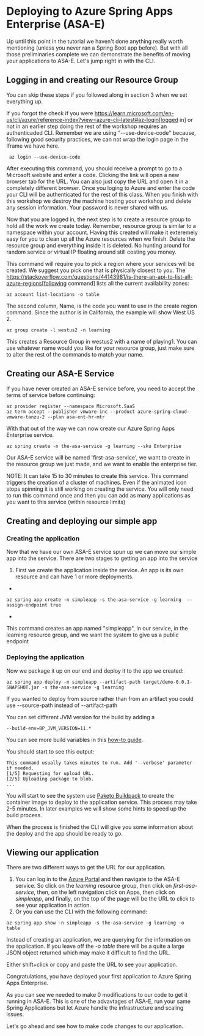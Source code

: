 
# Deploying to Azure Spring Apps Enterprise (ASA-E)

Up until this point in the tutorial we haven't done anything really worth mentioning (unless you never ran a Spring Boot app before). But with all those
preliminaries complete we can demonstrate the benefits of moving your applications to ASA-E. Let's jump right in with the CLI.

## Logging in and creating our Resource Group

You can skip these steps if you followed along in section 3 when we set everything up. 

If you forgot the check if you were https://learn.microsoft.com/en-us/cli/azure/reference-index?view=azure-cli-latest#az-login[logged in] or not in an earlier step doing the rest of the workshop requires an authenticaded CLI. Remember we are using "--use-device-code" because, following good security practices, we can not wrap the login page in the Iframe we have here.

```execute
 az login --use-device-code
```

After executing this command, you should receive a prompt to go to a Microsoft website and enter a code. Clicking the link will open a new browser tab for the URL. You can also just copy the URL and open it in a completely different browser. Once you loging to Azure and enter the code your CLI will be authenticated for the rest of this class. When you finish with this workshop we destroy the machine hosting your workshop and delete any session information. Your password is never shared with us.

Now that you are logged in, the next step is to create a resource group to hold all the work we create today. Remember, resource group is similar to a namespace within your account. Having this created will make it exteremely easy for you to clean up all the Azure resources when we finish. Delete the resource group and everything inside it is deleted. No hunting around for random service or virtual IP floating around still costing you money.

This command will require you to pick a region where your services will be created. We suggest you pick one that is physically closest to you.  The https://stackoverflow.com/questions/44143981/is-there-an-api-to-list-all-azure-regions[following command] lists all the current availability zones:

```execute
az account list-locations -o table
```


The second column, Name, is the code you want to use in the create region command. Since the author is in California, the example will show West US 2.

```copy
az group create -l westus2 -n learning
```

This creates a Resource Group in westus2 with a name of playing1. You can use whatever name would you like for your resource group, just make sure to alter the rest of the commands to match your name.


## Creating our ASA-E Service

If you have never created an ASA-E service before, you need to accept the terms of service before continuing:

```execute
az provider register --namespace Microsoft.SaaS
az term accept --publisher vmware-inc --product azure-spring-cloud-vmware-tanzu-2 --plan asa-ent-hr-mtr
```

With that out of the way we can now create our Azure Spring Apps Enterprise service.


```copy
az spring create -n the-asa-service -g learning --sku Enterprise
```

Our ASA-E service will be named 'first-asa-service', we want to create in the resource group we just made, and we want to enable the enterprise tier.

NOTE: It can take 15 to 30 minutes to create this service. This command triggers the creation of a cluster of machines. Even if the animated icon stops spinning it is still working on creating the service. You will only need to run this command once and then you can add as many applications as you want to this service (within resource limits)

## Creating and deploying our simple app

### Creating the application
Now that we have our own ASA-E service spun up we can move our simple app into the service. There are two stages to getting an app into the service

1. First we create the application inside the service. An app is its own resource and can have 1 or more deployments.
+
```copy
az spring app create -n simpleapp -s the-asa-service -g learning  --assign-endpoint true
```
+
This command creates an app named "simpleapp", in our service, in the learning resource group, and we want the system to give us a public endpoint

### Deploying the application

Now we package it up on our end and deploy it to the app we created:

```execute
az spring app deploy -n simpleapp --artifact-path target/demo-0.0.1-SNAPSHOT.jar -s the-asa-service -g learning
```

If you wanted to deploy from source rather than from an artifact you could use --source-path instead of --artifact-path

You can set different JVM version for the build by adding a 

```shell
--build-env=BP_JVM_VERSION=11.*
```

You can see more build variables in this [how-to guide](https://learn.microsoft.com/en-us/azure/spring-apps/how-to-enterprise-deploy-polyglot-apps#deploy-a-polyglot-application).

You should start to see this output: 

```shell
This command usually takes minutes to run. Add '--verbose' parameter if needed.
[1/5] Requesting for upload URL.
[2/5] Uploading package to blob.
...
```

You will start to see the system use [Paketo Buildpack](https://paketo.io/) to create the container image to deploy to the application service.  This process may take 2-5 minutes. In later examples we will show some hints to speed up the build process.

When the process is finished the CLI will give you some information about the deploy and the app should be ready to go. 

## Viewing our application

There are two different ways to get the URL for our application.

1. You can log in to the [Azure Portal](https://portal.azure.com/) and then navigate to the ASA-E service. So click on the _learning_ resource group, then click on _first-asa-service_, then, on the left navigation click on Apps, then click on _simpleapp_, and finally, on the top of the page will be the URL to click to see your application in action.
2. Or you can use the CLI with the following command:

```shell execute
az spring app show -n simpleapp -s the-asa-service -g learning -o table
```

Instead of creating an application, we are querying for the information on the application. If you leave off the _-o table_ there will be a quite a large JSON object returned which may make it difficult to find the URL.

Either shift+click or copy and paste the URL to see your application. 

Congratulations, you have deployed your first application to Azure Spring Apps Enterprise.

As you can see we needed to make 0 modifications to our code to get it running in ASA-E. This is one of the advavtages of ASA-E, run your same Spring Applications but let Azure handle the infrastructure and scaling issues. 

Let's go ahead and see how to make code changes to our application.

